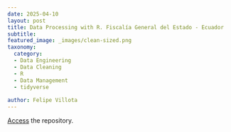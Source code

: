 ```yaml
---
date: 2025-04-10
layout: post
title: Data Processing with R. Fiscalía General del Estado - Ecuador
subtitle: 
featured_image: _images/clean-sized.png
taxonomy:
  category: 
  - Data Engineering
  - Data Cleaning
  - R
  - Data Management
  - tidyverse
 
author: Felipe Villota 
---
```


[Access](https://github.com/FelipeVillota/ic-ct/tree/main/cleaning) the repository.
